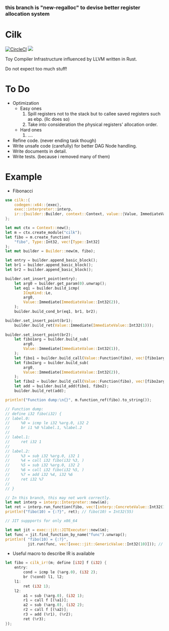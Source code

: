### this branch is "new-regalloc" to devise better register allocation system

# Cilk

[![CircleCI](https://circleci.com/gh/maekawatoshiki/cilk.svg?style=shield)](https://circleci.com/gh/maekawatoshiki/cilk)
[![](http://img.shields.io/badge/license-MIT-blue.svg)](./LICENSE)

Toy Compiler Infrastructure influenced by LLVM written in Rust.

Do not expect too much stuff!

# To Do

- Optimization
    - Easy ones
        1. Spill registers not to the stack but to callee saved registers such as ebp. (llc does so)
        2. Take into consideration the physical registers' allocation order.
    - Hard ones
        1. ....
- Refine code. (never ending task though)
- Write unsafe code (carefully) for better DAG Node handling.
- Write documents in detail.
- Write tests. (because i removed many of them)

# Example

- Fibonacci

```rust
use cilk::{
    codegen::x64::{exec},
    exec::interpreter::interp,
    ir::{builder::Builder, context::Context, value::{Value, ImmediateValue}, types::Type},
};

let mut ctx = Context::new();
let m = ctx.create_module("cilk");
let fibo = m.create_function(
    "fibo", Type::Int32, vec![Type::Int32]
);
let mut builder = Builder::new(m, fibo);

let entry = builder.append_basic_block();
let br1 = builder.append_basic_block();
let br2 = builder.append_basic_block();

builder.set_insert_point(entry);
    let arg0 = builder.get_param(0).unwrap();
    let eq1 = builder.build_icmp(
        ICmpKind::Le,
        arg0,
        Value::Immediate(ImmediateValue::Int32(2)),
    );
    builder.build_cond_br(eq1, br1, br2);

builder.set_insert_point(br1);
    builder.build_ret(Value::Immediate(ImmediateValue::Int32(1)));
 
builder.set_insert_point(br2);
    let fibo1arg = builder.build_sub(
        arg0,
        Value::Immediate(ImmediateValue::Int32(1)),
    );
    let fibo1 = builder.build_call(Value::Function(fibo), vec![fibo1arg]);
    let fibo2arg = builder.build_sub(
        arg0,
        Value::Immediate(ImmediateValue::Int32(2)),
    );
    let fibo2 = builder.build_call(Value::Function(fibo), vec![fibo2arg]);
    let add = builder.build_add(fibo1, fibo2);
    builder.build_ret(add);

println!("Function dump:\n{}", m.function_ref(fibo).to_string());

// Function dump:
// define i32 fibo(i32) {       
// label.0:                      
//     %0 = icmp le i32 %arg.0, i32 2
//     br i1 %0 %label.1, %label.2
//        
// label.1:       
//     ret i32 1
//        
// label.2:       
//     %3 = sub i32 %arg.0, i32 1
//     %4 = call i32 fibo(i32 %3, )
//     %5 = sub i32 %arg.0, i32 2                   
//     %6 = call i32 fibo(i32 %5, )
//     %7 = add i32 %4, i32 %6
//     ret i32 %7
//                     
// }                               

// In this branch, this may not work correctly.
let mut interp = interp::Interpreter::new(&m);
let ret = interp.run_function(fibo, vec![interp::ConcreteValue::Int32(10)]);
println!("fibo(10) = {:?}", ret); // fibo(10) = Int32(55)

// JIT suppports for only x86_64

let mut jit = exec::jit::JITExecutor::new(&m);
let func = jit.find_function_by_name("func").unwrap();
println!( "fibo(10) = {:?}",
          jit.run(func, vec![exec::jit::GenericValue::Int32(10)])); // fibo(10) = 55
```

- Useful macro to describe IR is available

```rust
let fibo = cilk_ir!(m; define [i32] f (i32) {
    entry:
        cond = icmp le (%arg.0), (i32 2);
        br (%cond) l1, l2;
    l1:
        ret (i32 1);
    l2:
        a1 = sub (%arg.0), (i32 1);
        r1 = call f [(%a1)];
        a2 = sub (%arg.0), (i32 2);
        r2 = call f [(%a2)];
        r3 = add (%r1), (%r2);
        ret (%r3);
});
```
